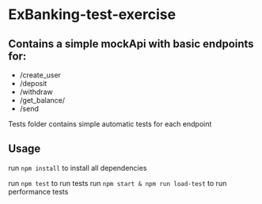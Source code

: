 # ExBanking-test-exercise

## Contains a simple mockApi with basic endpoints for: 
* /create_user
* /deposit
* /withdraw
* /get_balance/
* /send

Tests folder contains simple automatic tests for each endpoint

## Usage

run ```npm install``` to install all dependencies

run ```npm test``` to run tests
run ```npm start & npm run load-test``` to run performance tests







